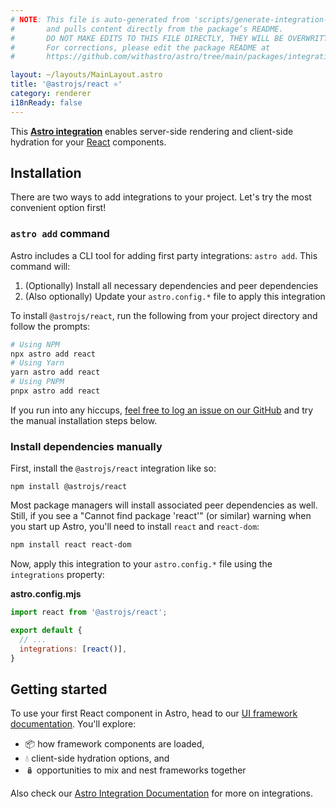 ```yaml
---
# NOTE: This file is auto-generated from 'scripts/generate-integration-pages.ts'
#       and pulls content directly from the package’s README.
#       DO NOT MAKE EDITS TO THIS FILE DIRECTLY, THEY WILL BE OVERWRITTEN!
#       For corrections, please edit the package README at
#       https://github.com/withastro/astro/tree/main/packages/integrations/react

layout: ~/layouts/MainLayout.astro
title: '@astrojs/react ⚛️'
category: renderer
i18nReady: false
---
```


This **[Astro integration][astro-integration]** enables server-side rendering and client-side hydration for your [React](https://reactjs.org/) components.

## Installation

There are two ways to add integrations to your project. Let's try the most convenient option first!

### `astro add` command

Astro includes a CLI tool for adding first party integrations: `astro add`. This command will:

1.  (Optionally) Install all necessary dependencies and peer dependencies
2.  (Also optionally) Update your `astro.config.*` file to apply this integration

To install `@astrojs/react`, run the following from your project directory and follow the prompts:

```sh
# Using NPM
npx astro add react
# Using Yarn
yarn astro add react
# Using PNPM
pnpx astro add react
```

If you run into any hiccups, [feel free to log an issue on our GitHub](https://github.com/withastro/astro/issues) and try the manual installation steps below.

### Install dependencies manually

First, install the `@astrojs/react` integration like so:

    npm install @astrojs/react

Most package managers will install associated peer dependencies as well. Still, if you see a "Cannot find package 'react'" (or similar) warning when you start up Astro, you'll need to install `react` and `react-dom`:

```sh
npm install react react-dom
```

Now, apply this integration to your `astro.config.*` file using the `integrations` property:

**astro.config.mjs**

```js
import react from '@astrojs/react';

export default {
  // ...
  integrations: [react()],
}
```

## Getting started

To use your first React component in Astro, head to our [UI framework documentation][astro-ui-frameworks]. You'll explore:

*   📦 how framework components are loaded,
*   💧 client-side hydration options, and
*   🪆 opportunities to mix and nest frameworks together

Also check our [Astro Integration Documentation][astro-integration] for more on integrations.

[astro-integration]: /en/guides/integrations-guide/

[astro-ui-frameworks]: /en/core-concepts/framework-components/

